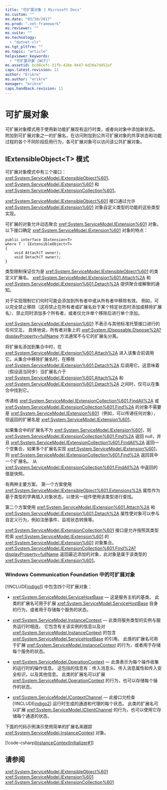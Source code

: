 ```yaml
---
title: "可扩展对象 | Microsoft Docs"
ms.custom: ""
ms.date: "03/30/2017"
ms.prod: ".net-framework"
ms.reviewer: ""
ms.suite: ""
ms.technology: 
  - "dotnet-clr"
ms.tgt_pltfrm: ""
ms.topic: "article"
helpviewer_keywords: 
  - "可扩展对象 [WCF]"
ms.assetid: bc88cefc-31fb-428e-9447-6d20a7d452af
caps.latest.revision: 11
author: "Erikre"
ms.author: "erikre"
manager: "erikre"
caps.handback.revision: 11
---
```

# 可扩展对象
可扩展对象模式用于使用新功能扩展现有运行时类，或者向对象中添加新状态。  附加到可扩展对象之一的扩展名，在访问附加到公共可扩展对象的共享状态和功能过程的各个不同阶段启用行为，各可扩展对象可以访问该公共扩展对象。  
  
## IExtensibleObject\<T\> 模式  
 可扩展对象模式中有三个接口：<xref:System.ServiceModel.IExtensibleObject%601>、<xref:System.ServiceModel.IExtension%601> 和 <xref:System.ServiceModel.IExtensionCollection%601>。  
  
 <xref:System.ServiceModel.IExtensibleObject%601> 接口通过允许 <xref:System.ServiceModel.IExtension%601> 对象自定义类型的功能的这些类型实现。  
  
 可扩展的对象允许动态聚合 <xref:System.ServiceModel.IExtension%601> 对象。  以下接口确定 <xref:System.ServiceModel.IExtension%601> 对象的特点：  
  
```  
public interface IExtension<T>  
where T : IExtensibleObject<T>  
{  
    void Attach(T owner);  
    void Detach(T owner);  
}  
```  
  
 类型限制保证仅为是 <xref:System.ServiceModel.IExtensibleObject%601> 的类定义扩展名。  <xref:System.ServiceModel.IExtension%601.Attach%2A> 和 <xref:System.ServiceModel.IExtension%601.Detach%2A> 提供聚合或解聚的通知。  
  
 对于实现限制它们何时可能会添加到所有者中或从所有者中移除有效。  例如，可以完全禁止移除（这将禁止在所有者或扩展名处于某个特定状态时添加或移除扩展名）、禁止同时添加多个所有者，或者仅允许单个移除后进行单个添加。  
  
 <xref:System.ServiceModel.IExtension%601> 不表示与其他标准托管接口进行的任何交互。  具体地说，所有者对象上的 <xref:System.IDisposable.Dispose%2A?displayProperty=fullName> 方法通常不与它的扩展名分离。  
  
 将扩展名添加到集合中时，在 <xref:System.ServiceModel.IExtension%601.Attach%2A> 进入该集合前调用它。从集合中移除扩展名时，在移除 <xref:System.ServiceModel.IExtension%601.Detach%2A> 后调用它。这意味着（假设适当同步）当扩展名介于 <xref:System.ServiceModel.IExtension%601.Attach%2A> 和 <xref:System.ServiceModel.IExtension%601.Detach%2A> 之间时，仅可以在集合中找到它。  
  
 传递给 <xref:System.ServiceModel.IExtensionCollection%601.FindAll%2A> 或 <xref:System.ServiceModel.IExtensionCollection%601.Find%2A> 的对象不需要是 <xref:System.ServiceModel.IExtension%601>（例如，可以传递任何对象），但返回的扩展名是 <xref:System.ServiceModel.IExtension%601>。  
  
 如果集合中的扩展名不为 <xref:System.ServiceModel.IExtension%601>，则 <xref:System.ServiceModel.IExtensionCollection%601.Find%2A> 返回 null，并且 <xref:System.ServiceModel.IExtensionCollection%601.FindAll%2A> 返回一个空集合。如果多个扩展名实现 <xref:System.ServiceModel.IExtension%601>，则 <xref:System.ServiceModel.IExtensionCollection%601.Find%2A> 返回其中一个扩展名。  从 <xref:System.ServiceModel.IExtensionCollection%601.FindAll%2A> 中返回的值是快照。  
  
 有两种主要方案。  第一个方案使用 <xref:System.ServiceModel.IExtensibleObject%601.Extensions%2A> 属性作为基于类型的字典插入对象状态，以使另一组件使用该类型进行查找。  
  
 第二个方案使用 <xref:System.ServiceModel.IExtension%601.Attach%2A> 和 <xref:System.ServiceModel.IExtension%601.Detach%2A> 属性使对象可以参与自定义行为，例如注册事件、监视状态转换等。  
  
 <xref:System.ServiceModel.IExtensionCollection%601> 接口是允许按照其类型检索 <xref:System.ServiceModel.IExtension%601> 的 <xref:System.ServiceModel.IExtension%601> 对象集合。  <xref:System.ServiceModel.IExtensionCollection%601.Find%2A?displayProperty=fullName> 返回最近添加的对象，此对象是属于该类型的 <xref:System.ServiceModel.IExtension%601>。  
  
### Windows Communication Foundation 中的可扩展对象  
 [!INCLUDE[indigo1](../../../../includes/indigo1-md.md)] 中包含四个可扩展对象：  
  
-   <xref:System.ServiceModel.ServiceHostBase> — 这是服务主机的基类。  此类的扩展名可用于扩展 <xref:System.ServiceModel.ServiceHostBase> 自身的行为，或者用于存储每个服务的状态。  
  
-   <xref:System.ServiceModel.InstanceContext> — 此类将服务类型的实例与服务运行时相连。  它包含有关该实例的信息以及对 <xref:System.ServiceModel.InstanceContext> 的包含 <xref:System.ServiceModel.ServiceHostBase> 的引用。  此类的扩展名可用于扩展 <xref:System.ServiceModel.InstanceContext> 的行为，或者用于存储每个服务的状态。  
  
-   <xref:System.ServiceModel.OperationContext> — 此类表示为每个操作收集的运行时的操作信息。  这包括的信息有：传入消息头、传入消息属性和传入安全标识，以及其他信息。  此类的扩展名可以扩展 <xref:System.ServiceModel.OperationContext> 的行为，也可以存储每个操作的状态。  
  
-   <xref:System.ServiceModel.IContextChannel> — 此接口允检查 [!INCLUDE[indigo2](../../../../includes/indigo2-md.md)] 运行时生成的通道和代理的每个状态。  此类的扩展名可以扩展 <xref:System.ServiceModel.IClientChannel> 的行为，也可以使用它存储每个通道的状态。  
  
 下面的代码示例演示使用简单的扩展名来跟踪 <xref:System.ServiceModel.InstanceContext> 对象。  
  
 [!code-csharp[IInstanceContextInitializer#1](../../../../samples/snippets/csharp/VS_Snippets_CFX/iinstancecontextinitializer/cs/initializer.cs#1)]  
  
## 请参阅  
 <xref:System.ServiceModel.IExtensibleObject%601>   
 <xref:System.ServiceModel.IExtension%601>   
 <xref:System.ServiceModel.IExtensionCollection%601>